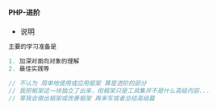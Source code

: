 #### PHP-进阶

* 说明

```php
主要的学习准备是

1. 加深对面向对象的理解
2. 最佳实践等

// 不认为 简单地使用或应用框架 算是进阶的部分
// 我把框架这一块独立了出来，但框架只是工具集并不是什么高级内容...
// 等我会做出框架或改善框架 再来写或者总结高级篇
```




